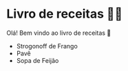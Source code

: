 # Livro de receitas :man_cook:

Olá! Bem vindo ao livro de receitas :clap:

- Strogonoff de Frango 
- Pavê
- Sopa de Feijão
